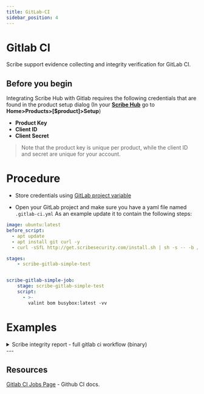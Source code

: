 ```yaml
---
title: GitLab-CI
sidebar_position: 4
---
```


# Gitlab CI
Scribe support evidence collecting and integrity verification for GitLab CI.

## Before you begin
Integrating Scribe Hub with Gitlab requires the following credentials that are found in the product setup dialog (In your **[Scribe Hub](https://prod.hub.scribesecurity.com/ "Scribe Hub Link")** go to **Home>Products>[$product]>Setup**)

* **Product Key**
* **Client ID**
* **Client Secret**

>Note that the product key is unique per product, while the client ID and secret are unique for your account.

# Procedure

* Store credentials using [GitLab  project variable](https://docs.gitlab.com/ee/ci/variables/#add-a-cicd-variable-to-a-project) 

* Open your GitLab project and make sure you have a yaml file named `.gitlab-ci.yml`
As an example update it to contain the following steps:

```yaml
image: ubuntu:latest
before_script:
  - apt update
  - apt install git curl -y
  - curl -sSfL http://get.scribesecurity.com/install.sh | sh -s -- -b /usr/local/bin

stages:
    - scribe-gitlab-simple-test


scribe-gitlab-simple-job:
    stage: scribe-gitlab-simple-test
    script:
      - >-
        valint bom busybox:latest -vv
```

## 
# Examples

<details>
  <summary>  Scribe integrity report - full gitlab ci workflow (binary) </summary>

```yaml
image: ubuntu:latest
before_script:
  - apt update
  - apt install git curl -y
  - curl -sSfL http://get.scribesecurity.com/install.sh | sh -s -- -b /usr/local/bin

stages:
    - scribe-gitlab-simple-test

scribe-gitlab-simple-job:
    tags: [ saas-linux-large-amd64 ]
    stage: scribe-gitlab-simple-test
    script:
      - >-
        valint bom dir:mongo-express-scm \
            --context-type gitlab \
            --output-directory ./scribe/valint \
            --product-key $PRODUCT_KEY \
            -E -U $SCRIBE_CLIENT_ID -P $SCRIBE_CLIENT_SECRET \
            --scribe.login-url $SCRIBE_LOGIN_URL --scribe.auth.audience $SCRIBE_AUDIENCE --scribe.url $SCRIBE_URL \
            -vv
      - >-
        valint bom mongo-express:1.0.0-alpha.4 \
            --context-type gitlab \
            --output-directory ./scribe/valint \
            --product-key $PRODUCT_KEY \
            -E -U $SCRIBE_CLIENT_ID -P $SCRIBE_CLIENT_SECRET \
            --scribe.login-url $SCRIBE_LOGIN_URL --scribe.auth.audience $SCRIBE_AUDIENCE --scribe.url $SCRIBE_URL \
            -vv
      - >-
        valint report \
            --context-type gitlab \
            --product-key $PRODUCT_KEY \
            -U $SCRIBE_CLIENT_ID -P $SCRIBE_CLIENT_SECRET --output-directory scribe/valint \
            --scribe.login-url $SCRIBE_LOGIN_URL --scribe.auth.audience $SCRIBE_AUDIENCE --scribe.url $SCRIBE_URL \
            --timeout 120s \
            -vv

```
</details>
---

## Resources

[Gitlab CI Jobs Page](https://docs.gitlab.com/ee/ci/) - Github CI docs.
